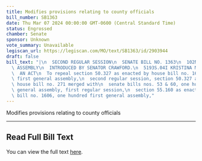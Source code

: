 ```yaml
---
title: Modifies provisions relating to county officials
bill_number: SB1363
date: Thu Mar 07 2024 00:00:00 GMT-0600 (Central Standard Time)
status: Engrossed
chamber: Senate
sponsor: Unknown
vote_summary: Unavailable
legiscan_url: https://legiscan.com/MO/text/SB1363/id/2903944
draft: false
bill_text: "|\n  SECOND REGULAR SESSION\n  SENATE BILL NO. 1363\n  102ND GENERA L\
  \ ASSEMBLY\n  INTRODUCED BY SENATOR CRAWFORD.\n  5193S.04I KRISTINA MARTIN, Secretary\n\
  \  AN ACT\n  To repeal section 50.327 as enacted by house bill no. 1606, one hundred\
  \ first general assembly,\n  second regular session, section 50.327 as enacted by\
  \ house bill no. 271 merged with\n  senate bills nos. 53 & 60, one hundred first\
  \ general assembly, first regular session,\n  section 55.160 as enacted by house\
  \ bill no. 1606, one hundred first general assembly,"
---
```

Modifies provisions relating to county officials

---

## Read Full Bill Text

You can view the full text [here](https://legiscan.com/MO/text/SB1363/id/2903944).
